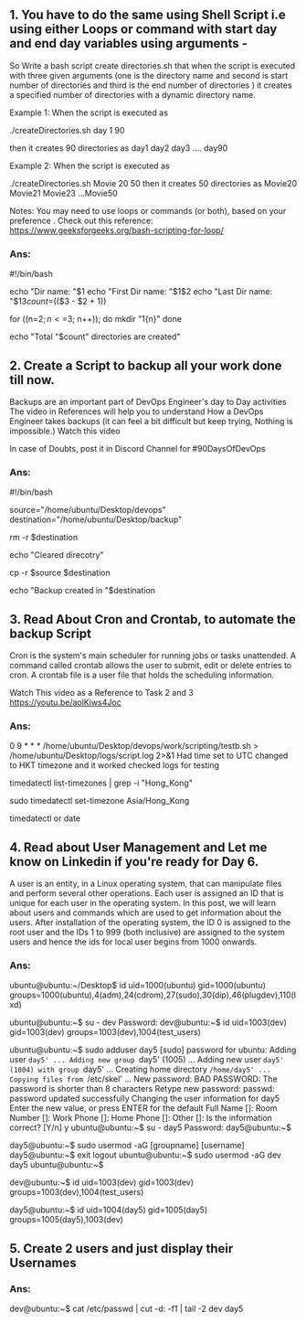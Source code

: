 
## 1. You have to do the same using Shell Script i.e using either Loops or command with start day and end day variables using arguments -
So Write a bash script create directories.sh that when the script is executed with three given arguments (one is the directory name and second is start number of directories and third is the end number of directories ) it creates a specified number of directories with a dynamic directory name.

Example 1: When the script is executed as

./createDirectories.sh day 1 90

then it creates 90 directories as day1 day2 day3 .... day90

Example 2: When the script is executed as

./createDirectories.sh Movie 20 50 then it creates 50 directories as Movie20 Movie21 Movie23 ...Movie50

Notes: You may need to use loops or commands (or both), based on your preference . Check out this reference: https://www.geeksforgeeks.org/bash-scripting-for-loop/

### Ans: 

#!/bin/bash

echo "Dir name: "$1
echo "First Dir name: "$1$2
echo "Last Dir name: "$1$3
count=$(($3 - $2 + 1))

for ((n=$2; n<=$3; n++)); do
  mkdir "${1}${n}"
done

echo "Total "$count" directories are created"

## 2. Create a Script to backup all your work done till now.
Backups are an important part of DevOps Engineer's day to Day activities The video in References will help you to understand How a DevOps Engineer takes backups (it can feel a bit difficult but keep trying, Nothing is impossible.) Watch this video

In case of Doubts, post it in Discord Channel for #90DaysOfDevOps

### Ans: 
#!/bin/bash

source="/home/ubuntu/Desktop/devops"
destination="/home/ubuntu/Desktop/backup"

rm -r $destination

echo "Cleared direcotry"

cp -r $source $destination

echo "Backup created in "$destination


## 3. Read About Cron and Crontab, to automate the backup Script
Cron is the system's main scheduler for running jobs or tasks unattended. A command called crontab allows the user to submit, edit or delete entries to cron. A crontab file is a user file that holds the scheduling information.

Watch This video as a Reference to Task 2 and 3 https://youtu.be/aolKiws4Joc

### Ans: 
0 9 * * * /home/ubuntu/Desktop/devops/work/scripting/testb.sh > /home/ubuntu/Desktop/logs/script.log 2>&1
Had time set to UTC changed to HKT timezone and it worked checked logs for testing

timedatectl list-timezones | grep -i "Hong_Kong"

sudo timedatectl set-timezone Asia/Hong_Kong

timedatectl
or
date

## 4. Read about User Management and Let me know on Linkedin if you're ready for Day 6.
A user is an entity, in a Linux operating system, that can manipulate files and perform several other operations. Each user is assigned an ID that is unique for each user in the operating system. In this post, we will learn about users and commands which are used to get information about the users. After installation of the operating system, the ID 0 is assigned to the root user and the IDs 1 to 999 (both inclusive) are assigned to the system users and hence the ids for local user begins from 1000 onwards.

### Ans: 

ubuntu@ubuntu:~/Desktop$ id
uid=1000(ubuntu) gid=1000(ubuntu) groups=1000(ubuntu),4(adm),24(cdrom),27(sudo),30(dip),46(plugdev),110(lxd)

ubuntu@ubuntu:~$ su - dev
Password: 
dev@ubuntu:~$ id
uid=1003(dev) gid=1003(dev) groups=1003(dev),1004(test_users)

ubuntu@ubuntu:~$ sudo adduser day5
[sudo] password for ubuntu: 
Adding user `day5' ...
Adding new group `day5' (1005) ...
Adding new user `day5' (1004) with group `day5' ...
Creating home directory `/home/day5' ...
Copying files from `/etc/skel' ...
New password: 
BAD PASSWORD: The password is shorter than 8 characters
Retype new password: 
passwd: password updated successfully
Changing the user information for day5
Enter the new value, or press ENTER for the default
	Full Name []: 
	Room Number []: 
	Work Phone []: 
	Home Phone []: 
	Other []: 
Is the information correct? [Y/n] y
ubuntu@ubuntu:~$ su - day5
Password: 
day5@ubuntu:~$ 

day5@ubuntu:~$ sudo usermod -aG [groupname] [username]
day5@ubuntu:~$ exit
logout
ubuntu@ubuntu:~$ sudo usermod -aG dev day5
ubuntu@ubuntu:~$ 

dev@ubuntu:~$ id
uid=1003(dev) gid=1003(dev) groups=1003(dev),1004(test_users)

day5@ubuntu:~$ id
uid=1004(day5) gid=1005(day5) groups=1005(day5),1003(dev)


## 5. Create 2 users and just display their Usernames

### Ans: 

dev@ubuntu:~$ cat /etc/passwd | cut -d: -f1 | tail -2
dev
day5
